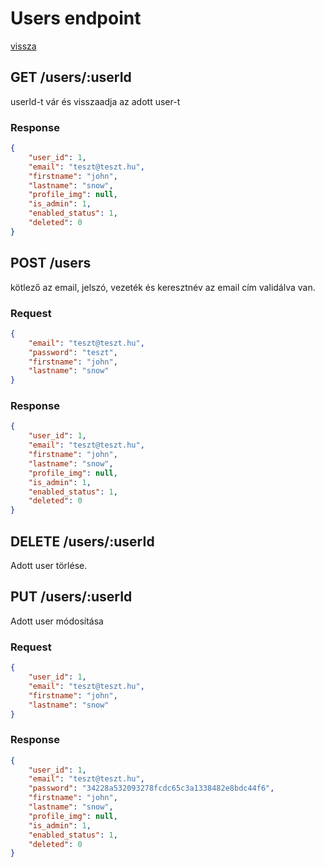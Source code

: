 # Users endpoint

[vissza](index.md)

## **GET** /users/:userId
userId-t vár és visszaadja az adott user-t

### Response
```json
{
    "user_id": 1,
    "email": "teszt@teszt.hu",
    "firstname": "john",
    "lastname": "snow",
    "profile_img": null,
    "is_admin": 1,
    "enabled_status": 1,
    "deleted": 0
}
```

## **POST** /users
kötlező az email, jelszó, vezeték és keresztnév
az email cím validálva van.

### Request
```json
{
    "email": "teszt@teszt.hu",
    "password": "teszt",
    "firstname": "john",
    "lastname": "snow"
}
```

### Response
```json
{
    "user_id": 1,
    "email": "teszt@teszt.hu",
    "firstname": "john",
    "lastname": "snow",
    "profile_img": null,
    "is_admin": 1,
    "enabled_status": 1,
    "deleted": 0
}
```

## **DELETE** /users/:userId
Adott user törlése.

## **PUT** /users/:userId
Adott user módosítása

### Request
```json
{
    "user_id": 1,
    "email": "teszt@teszt.hu",
    "firstname": "john",
    "lastname": "snow"
}
```

### Response
```json
{
    "user_id": 1,
    "email": "teszt@teszt.hu",
    "password": "34228a532093278fcdc65c3a1338482e8bdc44f6",
    "firstname": "john",
    "lastname": "snow",
    "profile_img": null,
    "is_admin": 1,
    "enabled_status": 1,
    "deleted": 0
}
```